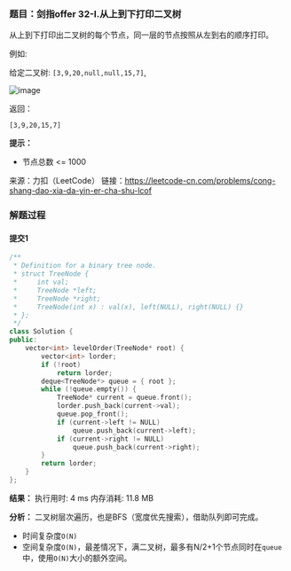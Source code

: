 ### 题目：剑指offer 32-I.从上到下打印二叉树
从上到下打印出二叉树的每个节点，同一层的节点按照从左到右的顺序打印。


例如:

给定二叉树: `[3,9,20,null,null,15,7]`,

![image](https://user-images.githubusercontent.com/41363767/159421045-3fd1eddc-aac1-48d1-bd29-14546ee9b139.png)

返回：
```
[3,9,20,15,7]
```
**提示：**
- 节点总数 <= 1000

来源：力扣（LeetCode）
链接：https://leetcode-cn.com/problems/cong-shang-dao-xia-da-yin-er-cha-shu-lcof


### 解题过程
#### 提交1
```C++
/**
 * Definition for a binary tree node.
 * struct TreeNode {
 *     int val;
 *     TreeNode *left;
 *     TreeNode *right;
 *     TreeNode(int x) : val(x), left(NULL), right(NULL) {}
 * };
 */
class Solution {
public:
    vector<int> levelOrder(TreeNode* root) {
        vector<int> lorder;
        if (!root)
            return lorder;
        deque<TreeNode*> queue = { root };
        while (!queue.empty()) {
            TreeNode* current = queue.front();
            lorder.push_back(current->val);
            queue.pop_front();
            if (current->left != NULL)
                queue.push_back(current->left);
            if (current->right != NULL)
                queue.push_back(current->right);
        }
        return lorder;
    }
};
```
**结果：** 执行用时: 4 ms         内存消耗: 11.8 MB

**分析：**
二叉树层次遍历，也是BFS（宽度优先搜索），借助队列即可完成。
- 时间复杂度`O(N)`
- 空间复杂度`O(N)`，最差情况下，满二叉树，最多有N/2+1个节点同时在`queue`中，使用`O(N)`大小的额外空间。
